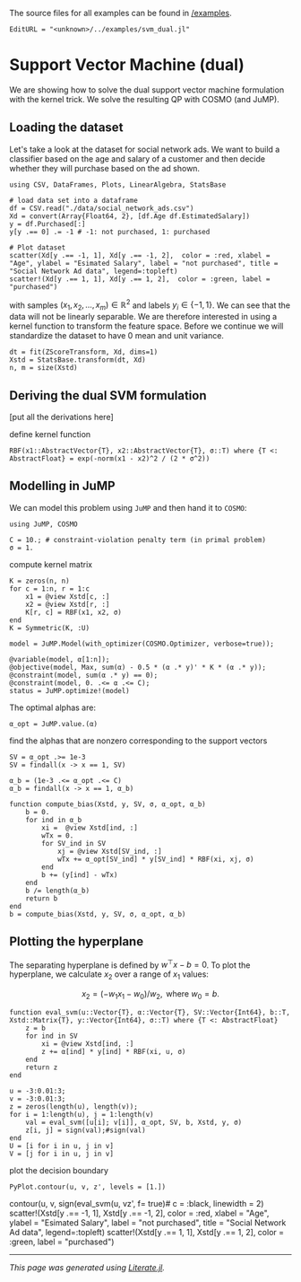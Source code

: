 The source files for all examples can be found in [/examples](https://github.com/oxfordcontrol/COSMO.jl/tree/master/examples/).
```@meta
EditURL = "<unknown>/../examples/svm_dual.jl"
```

# Support Vector Machine (dual)
We are showing how to solve the dual support vector machine formulation with the kernel trick. We solve the resulting QP with COSMO (and JuMP).

## Loading the dataset
Let's take a look at the dataset for social network ads. We want to build a classifier based on the age and salary of a customer and then decide whether they will purchase based on the ad shown.

```@example svm_dual
using CSV, DataFrames, Plots, LinearAlgebra, StatsBase
```

```@example svm_dual
# load data set into a dataframe
df = CSV.read("./data/social_network_ads.csv")
Xd = convert(Array{Float64, 2}, [df.Age df.EstimatedSalary])
y = df.Purchased[:]
y[y .== 0] .= -1 # -1: not purchased, 1: purchased
```

```@example svm_dual
# Plot dataset
scatter(Xd[y .== -1, 1], Xd[y .== -1, 2],  color = :red, xlabel = "Age", ylabel = "Esimated Salary", label = "not purchased", title = "Social Network Ad data", legend=:topleft)
scatter!(Xd[y .== 1, 1], Xd[y .== 1, 2],  color = :green, label = "purchased")
```

with samples $(x_1, x_2, \ldots, x_m) \in \mathbb{R}^2$ and labels $y_i \in \{-1,1\}$. We can see that the data will not be linearly separable. We are therefore interested in using a kernel function to transform the feature space.
Before we continue we will standardize the dataset to have 0 mean and unit variance.

```@example svm_dual
dt = fit(ZScoreTransform, Xd, dims=1)
Xstd = StatsBase.transform(dt, Xd)
n, m = size(Xstd)
```

## Deriving the dual SVM formulation
[put all the derivations here]

define kernel function

```@example svm_dual
RBF(x1::AbstractVector{T}, x2::AbstractVector{T}, σ::T) where {T <: AbstractFloat} = exp(-norm(x1 - x2)^2 / (2 * σ^2))
```

## Modelling in JuMP
We can model this problem using `JuMP` and then hand it to `COSMO`:

```@example svm_dual
using JuMP, COSMO
```

```@example svm_dual
C = 10.; # constraint-violation penalty term (in primal problem)
σ = 1.
```

compute kernel matrix

```@example svm_dual
K = zeros(n, n)
for c = 1:n, r = 1:c
    x1 = @view Xstd[c, :]
    x2 = @view Xstd[r, :]
    K[r, c] = RBF(x1, x2, σ)
end
K = Symmetric(K, :U)

model = JuMP.Model(with_optimizer(COSMO.Optimizer, verbose=true));

@variable(model, α[1:n]);
@objective(model, Max, sum(α) - 0.5 * (α .* y)' * K * (α .* y));
@constraint(model, sum(α .* y) == 0);
@constraint(model, 0. .<= α .<= C);
status = JuMP.optimize!(model)
```

The optimal alphas are:

```@example svm_dual
α_opt = JuMP.value.(α)
```

find the alphas that are nonzero corresponding to the support vectors

```@example svm_dual
SV = α_opt .>= 1e-3
SV = findall(x -> x == 1, SV)

α_b = (1e-3 .<= α_opt .<= C)
α_b = findall(x -> x == 1, α_b)

function compute_bias(Xstd, y, SV, σ, α_opt, α_b)
    b = 0.
    for ind in α_b
        xi =  @view Xstd[ind, :]
        wTx = 0.
        for SV_ind in SV
            xj = @view Xstd[SV_ind, :]
            wTx += α_opt[SV_ind] * y[SV_ind] * RBF(xi, xj, σ)
        end
        b += (y[ind] - wTx)
    end
    b /= length(α_b)
    return b
end
b = compute_bias(Xstd, y, SV, σ, α_opt, α_b)
```

## Plotting the hyperplane
The separating hyperplane is defined by $w^\top x - b = 0$. To plot the hyperplane, we calculate $x_2$ over a range of $x_1$ values:
```math
x_2 = (-w_1 x_1 - w_0) / w_2, \text{ where } w_0 = b.
```

```@example svm_dual
function eval_svm(u::Vector{T}, α::Vector{T}, SV::Vector{Int64}, b::T, Xstd::Matrix{T}, y::Vector{Int64}, σ::T) where {T <: AbstractFloat}
    z = b
    for ind in SV
        xi = @view Xstd[ind, :]
        z += α[ind] * y[ind] * RBF(xi, u, σ)
    end
    return z
end

u = -3:0.01:3;
v = -3:0.01:3;
z = zeros(length(u), length(v));
for i = 1:length(u), j = 1:length(v)
    val = eval_svm([u[i]; v[i]], α_opt, SV, b, Xstd, y, σ)
    z[i, j] = sign(val);#sign(val)
end
U = [i for i in u, j in v]
V = [j for i in u, j in v]
```

plot the decision boundary

```@example svm_dual
PyPlot.contour(u, v, z', levels = [1.])
```

contour(u, v, sign(eval_svm(u, vz', f= true)# c = :black, linewidth = 2)
scatter!(Xstd[y .== -1, 1], Xstd[y .== -1, 2],  color = :red, xlabel = "Age", ylabel = "Esimated Salary", label = "not purchased", title = "Social Network Ad data", legend=:topleft)
scatter!(Xstd[y .== 1, 1], Xstd[y .== 1, 2],  color = :green, label = "purchased")

---

*This page was generated using [Literate.jl](https://github.com/fredrikekre/Literate.jl).*

